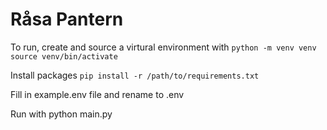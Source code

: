 # Råsa Pantern

To run, create and source a virtural environment with
`python -m venv venv`
`source venv/bin/activate`

Install packages
`pip install -r /path/to/requirements.txt`

Fill in example.env file and rename to .env

Run with python main.py
